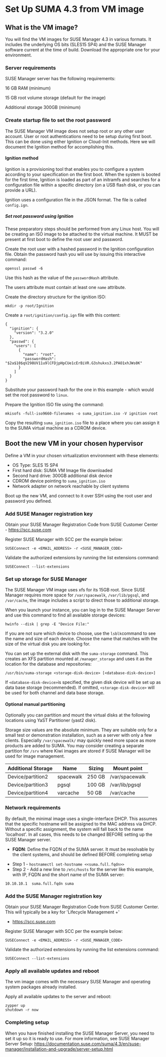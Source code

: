 # Set Up SUMA 4.3 from VM image

## What is the VM image?

You will find the VM images for SUSE Manager 4.3 in various formats.  It includes the underlying OS bits (SLES15 SP4) and the SUSE Manager software current at the time of build.
Download the appropriate one for your environment.

### Server requirements
SUSE Manager server has the following requirements:

16 GB RAM (minimum)

15 GB root volume storage (default for the image)

Additional storage 300GB (minimum)  

### Create startup file to set the root password
The SUSE Manager VM image does not setup root or any other user account. User or root authentications need to be setup during first boot. This can be done using either Ignition or Cloud-Init methods.  Here we will document the Ignition method for accomplishing this. 

#### Ignition method
Ignition is a provisioning tool that enables you to configure a system according to your specification on the first boot. When the system is booted for the first time, Ignition is loaded as part of an initramfs and searches for a configuration file within a specific directory (on a USB flash disk, or you can provide a URL).

Ignition uses a configuration file in the JSON format. The file is called ```config.ign```.

##### Set root password using Ignition
These preparatory steps should be performed from any Linux host.
You will be creating an ISO image to be attached to the virtual machine.
It MUST be present at first boot to define the root user and password.

Create the root user with a hashed password in the Ignition configuration file.
Obtain the password hash you will use by issuing this interactive command:
```
openssl passwd -6
```
Use this hash as the value of the ```passwordHash``` attribute.

The users attribute must contain at least one ```name``` attribute.

Create the directory structure for the ignition ISO:
```
mkdir -p root/Ignition
```
Create a ```root/ignition/config.ign``` file with this content:
```
{
  "ignition": {
    "version": "3.2.0"
  },
  "passwd": {
    "users": [
      {
        "name": "root",
        "passwordHash": "$2a$10$qV298UV11u9lCFDjpHpCUe1cErBiVR.G3shukxs3.2PAO1xhJWs0K"
      }
    ]
  }
}
```
Substitute your password hash for the one in this example - which would set the root password to ```linux```.

Prepare the Ignition ISO file using the command:
```
mkisofs -full-iso9660-filenames -o suma_ignition.iso -V ignition root
```
Copy the resulting ```suma_ignition.iso``` file to a place where you can assign it to the SUMA virtual machine as a CDROM device.  
## Boot the new VM in your chosen hypervisor
Define a VM in your chosen virtualization environment with these elements:

* OS Type:  SLES 15 SP4
* First hard disk: SUMA VM Image file downloaded
* Second hard drive: 300GB additional disk device
* CDROM device pointing to ```suma_ignition.iso```
* Network adapter on network reachable by client systems

Boot up the new VM, and connect to it over SSH using the root user and password you defined.

### Add SUSE Manager registration key

Obtain your SUSE Manager Registration Code from SUSE Customer Center - https://scc.suse.com

Register SUSE Manager with SCC per the example below:
```
SUSEConnect -e <EMAIL_ADDRESS> -r <SUSE_MANAGER_CODE>
```
Validate the authorized extensions by running the list extensions command:
```
SUSEConnect --list-extensions
```
### Set up storage for SUSE Manager

The SUSE Manager VM image uses xfs for its 15GB root.  Since SUSE Manager requires more space for ```/var/spacewalk```, ```/var/lib/pgsql```, and ```/var/cache```, the image includes a script to direct those to additional storage.

When you launch your instance, you can log in to the SUSE Manager Server and use this command to find all available storage devices:
```
hwinfo --disk | grep -E "Device File:"
```
If you are not sure which device to choose, use the ```lsblk```command to see the name and size of each device. Choose the name that matches with the size of the virtual disk you are looking for.

You can set up the external disk with the ```suma-storage``` command. This creates an XFS partition mounted at ```/manager_storage``` and uses it as the location for the database and repositories:
```
/usr/bin/suma-storage <storage-disk-device> [<database-disk-device>]
```
If ```<database-disk-device>```is specified, the given disk device will be set up
as data base storage (recommended). If omitted, ```<storage-disk-device>``` will
be used for both channel and data base storage.

#### Optional manual partitioning
Optionally you can partition and mount the virtual disks at the following locations using YaST Partitioner (yast2 disk).

Storage size values are the absolute minimum. They are suitable only for a small test or demonstration installation, such as a server with only a few clients. Especially ```/var/spacewalk/``` may quickly need more space as more products are added to SUMA. You may consider creating a separate partition for ```/srv``` where Kiwi images
are stored if SUSE Manager will be used for image management.

| Additional Storage   | Name      | Sizing        | Mount point  |
| ------------------   | --------- | ------------- | ------------ |
| Device/partition2    | spacewalk | 250 GB        | /var/spacewalk |
| Device/partition3    | pgsql     | 100 GB        | /var/lib/pgsql |
| Device/partition4    | varcache  | 50  GB        | /var/cache   |




### Network requirements
By default, the minimal image uses a single-interface DHCP.  This assumes that the specific hostname will be assigned to the MAC address via DHCP.  
Without a specific assignment, the system will fall back to the name 'localhost'. 
In all cases, this needs to be changed BEFORE setting up the SUSE Manager server.   
 * **FQDN**: Define the FQDN of the SUMA server.  It must be resolvable by the client systems, and should be defined BEFORE completing setup
 - Step 1 - ```hostnamectl set-hostname <<suma.full.fqdn>>```
 - Step 2 - Add a new line to ```/etc/hosts``` for the server like this example,  with IP, FQDN and the short name of the SUMA server:
 ```
 10.10.10.1  suma.full.fqdn suma
 ```
### Add the SUSE Manager registration key

Obtain your SUSE Manager Registration Code from SUSE Customer Center.  This will typically be a key for 'Lifecycle Management +'

 - https://scc.suse.com

Register SUSE Manager with SCC per the example below:
```
SUSEConnect -e <EMAIL_ADDRESS> -r <SUSE_MANAGER_CODE>
```
Validate the authorized extensions by running the list extensions command:
```
SUSEConnect --list-extensions
```

### Apply all available updates and reboot
The vm image comes with the necessary SUSE Manager and operating system packages already installed.

Apply all available updates to the server and reboot:
```
zypper up
shutdown -r now
```

### Completing setup
When you have finished installing the SUSE Manager Server, you need to set it up so it is ready to use. For more information, see SUSE Manager Server Setup:
https://documentation.suse.com/suma/4.3/en/suse-manager/installation-and-upgrade/server-setup.html

